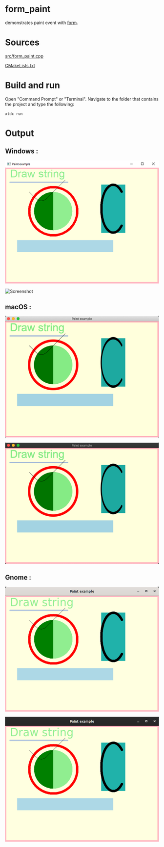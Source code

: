 # form_paint

demonstrates paint event with [form](../../../../src/xtd_forms/include/xtd/forms/form.hpp).

# Sources

[src/form_paint.cpp](src/form_paint.cpp)

[CMakeLists.txt](CMakeLists.txt)

# Build and run

Open "Command Prompt" or "Terminal". Navigate to the folder that contains the project and type the following:

```shell
xtdc run
```

# Output

## Windows :

![Screenshot](../../../../docs/pictures/examples/form_paint_w.png)

![Screenshot](../../../../docs/pictures/examples/form_paint_wd.png)

## macOS :

![Screenshot](../../../../docs/pictures/examples/form_paint_m.png)

![Screenshot](../../../../docs/pictures/examples/form_paint_md.png)

## Gnome :

![Screenshot](../../../../docs/pictures/examples/form_paint_g.png)

![Screenshot](../../../../docs/pictures/examples/form_paint_gd.png)
